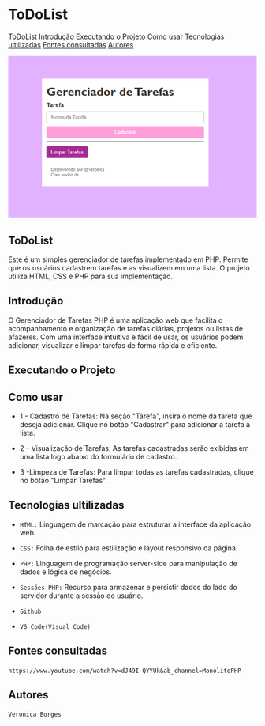 # ToDoList

[ToDoList](#todolist-1) 
[Introdução](#introdu%C3%A7%C3%A3o)
[Executando o Projeto](#executando-o-projeto)
[Como usar](#como-usar)
[Tecnologias ultilizadas](#tecnologias-ultilizadas)
[Fontes consultadas](#fontes-consultadas)
[Autores](#autores)

![Capa do projeto](img1.png)

## ToDoList 
Este é um simples gerenciador de tarefas implementado em PHP. Permite que os usuários cadastrem tarefas e as visualizem em uma lista. O projeto utiliza HTML, CSS e PHP para sua implementação.

## Introdução
O Gerenciador de Tarefas PHP é uma aplicação web que facilita o acompanhamento e organização de tarefas diárias, projetos ou listas de afazeres. Com uma interface intuitiva e fácil de usar, os usuários podem adicionar, visualizar e limpar tarefas de forma rápida e eficiente.

## Executando o Projeto

## Como usar
* 1 - Cadastro de Tarefas:
Na seção "Tarefa", insira o nome da tarefa que deseja adicionar.
Clique no botão "Cadastrar" para adicionar a tarefa à lista.

* 2 - Visualização de Tarefas:
As tarefas cadastradas serão exibidas em uma lista logo abaixo do formulário de cadastro.

* 3 -Limpeza de Tarefas:
Para limpar todas as tarefas cadastradas, clique no botão "Limpar Tarefas".

## Tecnologias ultilizadas
* ``HTML:`` Linguagem de marcação para estruturar a interface da aplicação web.

* ``CSS:`` Folha de estilo para estilização e layout responsivo da página.

* ``PHP:`` Linguagem de programação server-side para manipulação de dados e lógica de negócios.

* ``Sessões PHP:`` Recurso para armazenar e persistir dados do lado do servidor durante a sessão do usuário.

* ``Github``

* ``VS Code(Visual Code)``

## Fontes consultadas
``https://www.youtube.com/watch?v=dJ49I-QYYUk&ab_channel=MonolitoPHP``

## Autores
``Veronica Borges``